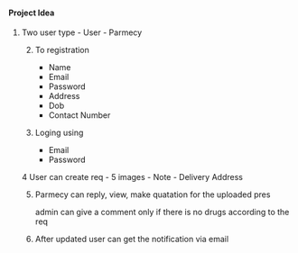  #### Project Idea

1. Two user type
        - User
        - Parmecy
    
    2. To registration
        - Name
        - Email
        - Password
        - Address
        - Dob
        - Contact Number
    
    3. Loging using 
        - Email
        - Password

    4 User can create req 
        - 5 images
        - Note
        - Delivery Address

    5. Parmecy can reply, view, make quatation for the uploaded pres

        admin can give a comment only if there is no drugs according to the req

    6. After updated user can get the notification via email

